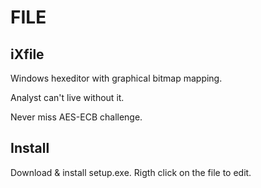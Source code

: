 # FILE

## iXfile
Windows hexeditor with graphical bitmap mapping.

Analyst can't live without it.

Never miss AES-ECB challenge.

## Install
Download & install setup.exe.
Rigth click on the file to edit.
